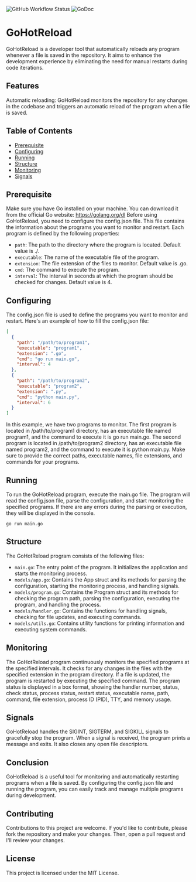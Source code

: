 ![GitHub Workflow Status](https://github.com/waxdred/GoHotReload/actions/workflows/go.yml/badge.svg)
![GoDoc](https://godoc.org/github.com/golang/gddo?status.svg)
# GoHotReload

GoHotReload is a developer tool that automatically reloads any program whenever a file is saved in the repository. It aims to enhance the development experience by eliminating the need for manual restarts during code iterations.

## Features
Automatic reloading: GoHotReload monitors the repository for any changes in the codebase and triggers an automatic reload of the program when a file is saved.

## Table of Contents
- [Prerequisite](#Prerequisite)
- [Configuring](#Configuring)
- [Running](#Running)
- [Structure](#Structure)
- [Monitoring](#Monitoring)
- [Signals](#Signals)

## Prerequisite
Make sure you have Go installed on your machine. You can download it from the official Go website: https://golang.org/dl
Before using GoHotReload, you need to configure the config.json file. This file contains the information about the programs you want to monitor and restart. Each program is defined by the following properties:
- ```path```: The path to the directory where the program is located. Default value is ./.
- ```executable```: The name of the executable file of the program.
- ```extension```: The file extension of the files to monitor. Default value is .go.
- ```cmd```: The command to execute the program.
- ```interval```: The interval in seconds at which the program should be checked for changes. Default value is 4.

## Configuring 
The config.json file is used to define the programs you want to monitor and restart. Here's an example of how to fill the config.json file:
```json
[
  {
    "path": "/path/to/program1",
    "executable": "program1",
    "extension": ".go",
    "cmd": "go run main.go",
    "interval": 4
  },
  {
    "path": "/path/to/program2",
    "executable": "program2",
    "extension": ".py",
    "cmd": "python main.py",
    "interval": 6
  }
]
```

In this example, we have two programs to monitor. The first program is located in /path/to/program1 directory, has an executable file named program1, and the command to execute it is go run main.go. The second program is located in /path/to/program2 directory, has an executable file named program2, and the command to execute it is python main.py.
Make sure to provide the correct paths, executable names, file extensions, and commands for your programs.

## Running
To run the GoHotReload program, execute the main.go file. The program will read the config.json file, parse the configuration, and start monitoring the specified programs. If there are any errors during the parsing or execution, they will be displayed in the console.
```shell
go run main.go
```

## Structure
The GoHotReload program consists of the following files:
- ```main.go```: The entry point of the program. It initializes the application and starts the monitoring process.
- ```models/app.go```: Contains the App struct and its methods for parsing the configuration, starting the monitoring process, and handling signals.
- ```models/program.go```: Contains the Program struct and its methods for checking the program path, parsing the configuration, executing the program, and handling the process.
- ```models/handler.go```: Contains the functions for handling signals, checking for file updates, and executing commands.
- ```models/utils.go```: Contains utility functions for printing information and executing system commands.

## Monitoring
The GoHotReload program continuously monitors the specified programs at the specified intervals. It checks for any changes in the files with the specified extension in the program directory. If a file is updated, the program is restarted by executing the specified command.
The program status is displayed in a box format, showing the handler number, status, check status, process status, restart status, executable name, path, command, file extension, process ID (PID), TTY, and memory usage.

## Signals
GoHotReload handles the SIGINT, SIGTERM, and SIGKILL signals to gracefully stop the program. When a signal is received, the program prints a message and exits. It also closes any open file descriptors.

## Conclusion
GoHotReload is a useful tool for monitoring and automatically restarting programs when a file is saved. By configuring the config.json file and running the program, you can easily track and manage multiple programs during development.

## Contributing
Contributions to this project are welcome. If you'd like to contribute, please fork the repository and make your changes. Then, open a pull request and I'll review your changes.

## License
This project is licensed under the MIT License.

